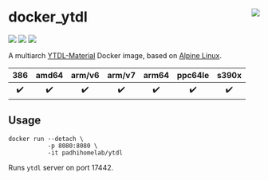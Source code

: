 # docker_ytdl <a href='https://github.com/padhi-homelab/docker_ytdl/actions?query=workflow%3A%22Docker+CI+Release%22'><img align='right' src='https://img.shields.io/github/workflow/status/padhi-homelab/docker_ytdl/Docker%20CI%20Release?logo=github&logoWidth=24&style=flat-square'></img></a>

<a href='https://microbadger.com/images/padhihomelab/ytdl'><img src='https://img.shields.io/microbadger/layers/padhihomelab/ytdl/latest?logo=docker&logoWidth=24&style=for-the-badge'></img></a>
<a href='https://hub.docker.com/r/padhihomelab/ytdl'><img src='https://img.shields.io/docker/image-size/padhihomelab/ytdl/latest?label=size%20%5Blatest%5D&logo=docker&logoWidth=24&style=for-the-badge'></img></a>
<a href='https://hub.docker.com/r/padhihomelab/ytdl'><img src='https://img.shields.io/docker/image-size/padhihomelab/ytdl/testing?label=size%20%5Btesting%5D&logo=docker&logoWidth=24&style=for-the-badge'></img></a>

A multiarch [YTDL-Material] Docker image, based on [Alpine Linux].

|        386         |       amd64        |       arm/v6       |       arm/v7       |       arm64        |      ppc64le       |       s390x        |
| :----------------: | :----------------: | :----------------: | :----------------: | :----------------: | :----------------: | :----------------: |
| :heavy_check_mark: | :heavy_check_mark: | :heavy_check_mark: | :heavy_check_mark: | :heavy_check_mark: | :heavy_check_mark: | :heavy_check_mark: |


## Usage

```
docker run --detach \
           -p 8080:8080 \
           -it padhihomelab/ytdl
```

Runs `ytdl` server on port 17442.

_<More details to be added soon>_


[Alpine Linux]:  https://alpinelinux.org/
[YTDL-Material]: https://github.com/Tzahi12345/YoutubeDL-Material/
